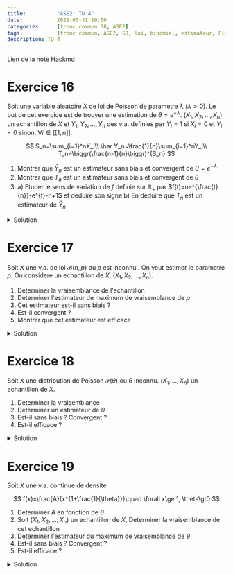 ```yaml
---
title:          "ASE2: TD 4"
date:           2021-03-31 10:00
categories:     [tronc commun S8, ASE2]
tags:           [tronc commun, ASE2, S8, loi, binomial, estimateur, Fisher, FDCR, maximum de vraisemblance]
description: TD 4
---
```

Lien de la [note Hackmd](https://hackmd.io/@lemasymasa/S1ZS09br_)

# Exercice 16
Soit une variable aleatoire $X$ de loi de Poisson de parametre $\lambda$ ($\lambda\gt0$). Le but de cet exercice est de trouver une estimation de $\theta=e^{-\lambda}$.
$(X_1,X_2,...,X_n)$ un echantillon de $X$ et $Y_1,Y_2,...,Y_n$ des v.a. definies par $Y_i=1$ si $X_i=0$ et $Y_i=0$ sinon, $\forall i \in[[1,n]]$.

$$
S_n=\sum_{i=1}^nX_i\\
\bar Y_n=\frac{1}{n}\sum_{i=1}^nY_i\\
T_n=\biggr(\frac{n-1}{n}\biggr)^{S_n}
$$

1. Montrer que $\bar Y_n$ est un estimateur sans biais et convergent de $\theta=e^{-\lambda}$
2. Montrer que $T_n$ est un estimateur sans biais et convergent de $\theta$
3. a) Etuder le sens de variation de $f$ definie sur $\mathbb R_+$ par $f(t)=ne^{\frac{t}{n}}-e^{t}-n+1$ et deduire son signe
    b) En deduire que $T_n$ est un estimateur de $\bar Y_n$
  
<details markdown="1">
<summary>Solution</summary>

1.

$Y_i$ suit la loi de Bernoulli, le parametre de $Y_i$ est $P(Y_i=1)=P(X_i=0)=e^{-\lambda}=\theta$ donc $Y_i\sim\mathcal B(0)$

$$
E(\bar Y_n)=\frac{1}{n}\sum_{i=1}^nE(Y_i)=\frac{1}{n}\sum_{i=1}^n\theta=\frac{n\theta}{\theta}=\theta
$$

$\bar Y_n$ est sans biais.

$$
V(\bar Y_n)=\frac{1}{n^2}\sum_{i=1}^nV(Y_i)=\frac{n\theta(1-\theta)}{n^2}=\frac{\theta(1-\theta)}{n}\to_{n\to+\infty}0\\
V(\bar Y_n)\to_{n\to+\infty}0
$$

En appliquant Tchebychev: $\forall\varepsilon\gt0$

$$
P(\vert\bar Y_n-E(\bar Y_n)\vert\ge\varepsilon)\le\frac{V(\bar Y_n)}{\varepsilon^2}=\frac{\theta(1-\theta)}{n\varepsilon^2}\to_{n\to+\infty}0
$$

<div class="alert alert-success" role="alert" markdown="1">
Donc $\bar Y_n\to_{n\to+\infty}^P\theta$
</div>

2.

$$
T_n=\biggr(\frac{n-1}{n}\biggr)^{S_n}\\
\begin{aligned}
E(T_n) &= E\biggr(\biggr(\frac{n-1}{n}\biggr)^{S_n}\biggr)\\
&=\sum_{k=0}^{+\infty}\biggr(\frac{n-1}{n}\biggr)^kP(S_n=k) \text{ (car } E(\phi(X))=\sum_k\phi(k)P(X=k))\\
&=\sum_{k=0}^{+\infty}\biggr(\frac{n-1}{n}\biggr)^ke^{-n\lambda}\frac{(n\lambda)^k}{k!} \text{ (car } S_n=\sum_{i=1}^nX_i\text{ somme independantes de Poisson }\mathcal P(\lambda))
\end{aligned}
$$

Donc $S_n\sim\mathcal P(n\lambda)$

$$
\begin{aligned}
E(T_n)&=e^{-n\lambda}\sum_{k=0}^{+\infty}\frac{((n-1)\lambda)^k}{k!}\\
&= e^{-n\lambda}e^{(n-1)\lambda}\\
&=e^{-\lambda}=\theta
\end{aligned}
$$

<div class="alert alert-warning" role="alert" markdown="1">

Rappel:

$$
\sum_{0}^{+\infty}\frac{x^k}{k!}=e^x
$$

</div>

$T_n$ est sans biais

$$
\begin{aligned}
E(T_n^2)&=E((\frac{n-1}{n})^{2S_n})\\
&= \sum_0^{+\infty}(\frac{n-1}{n})^{2k}P(S_n=k)\\
&= \sum_0^{+\infty}(\frac{n-1}{n})^{2k}e^{-n\lambda}\frac{(n\lambda)^k}{k!}\\
&= e^{-n\lambda}\sum_{k=0}^{+\infty}\frac{(\frac{(n-1)^2\lambda}{n})^k}{k!}\\
&= e^{-n\lambda}e^{(n-1)^2\frac{\lambda}{n}}\\
&= e^{-n\lambda}e^{(n^2-2n+1)\frac{\lambda}{n}}\\
&= e^{-2\lambda+\frac{\lambda}{n}}=\theta^2e^{\frac{\lambda}{n}}
\end{aligned}
$$

<div class="alert alert-success" role="alert" markdown="1">
Donc

$$
E(T_n^2)=\theta^2e^{\frac{\lambda}{n}}
$$

</div>

$$
\begin{aligned}
V(T_n)&=E(T_n^2)-E^2(T_n)\\
&= \theta^2e^{\frac{\lambda}{n}}-\theta^2\\
&=\theta^2(e^{\frac{\lambda}{n}}-1)
\end{aligned}\\
\lim_{n\to+\infty}V(T_n)=0
$$

En utilisant Tchebychev: $\forall\varepsilon\gt0$

$$
P(\vert T_n-\theta\vert\ge\varepsilon)\lt\frac{V(\bar Y_n)}{\varepsilon^2}\to_{n\to+\infty}0\\
\Rightarrow T_n\to_{n\to+\infty}^P\theta
$$

3.a)

$$
f(t)=ne^{\frac{t}{n}}-e^t-n+1\quad\forall t\in\mathbb R_+\\
f'(t)=e^{\frac{t}{n}}-e^t\\
\begin{cases}
\forall n\ge1\quad \frac{t}{n}\le t\Rightarrow e^{\frac{t}{n}}\le e^t\Rightarrow f'(t)\le0 &\forall t\in\mathbb R_+\\
\forall t\gt0\quad f(t)\text{ est decroissante et comme } f(0)=0
&\begin{aligned}
&\Rightarrow \forall t\ge0, f(t)\le f(0)=0\\
&\Rightarrow\color{green}{f(t)\le0\quad\forall t\ge0}
\end{aligned}
\end{cases}
$$

b) 

$$
E(T_n)=\theta\\
E(\bar Y_n)=\theta
$$

Les deux estimateurs sont sans biais.

Comparons leurs variances

$$
V(\bar Y_n)=\frac{\theta(1-\theta)}{n}, V(T_n)=\theta^2(e^{\frac{\lambda}{n}}-1)\\
\begin{aligned}
V(T_n)-V(\bar Y_n)&=\theta^2(e^{\frac{\lambda}{n}}-1)-\frac{\theta(1-\theta)}{n}\\
&= \frac{\theta^2}{n}(ne^{\frac{\lambda}{n}}-n-\frac{1}{\theta}+1)\\
&= \frac{\theta^2}{n}(ne^{\frac{\lambda}{n}}-n-e^{\lambda}+1)\\
&= \frac{\theta^2}{n}f(\lambda)\\
\text{Or } f \text{ est negative}&\Rightarrow V(T_n)-V(\bar Y_n)\le 0\\
&\Rightarrow\color{green}{V(T_n)\le V(\bar Y_n)}
\end{aligned}
$$

<div class="alert alert-success" role="alert" markdown="1">
$T_n$ est un meilleur estimateur que $\bar Y_n$
</div>

</details>

# Exercice 17

Soit $X$ une v.a. de loi $\mathcal B(n,p)$ ou $p$ est inconnu..
On veut estimer le parametre $p$.
On considere un echantillon de $X$: $(X_1,X_2,...,X_n)$.

1. Determiner la vraisemblance de l'echantillon
2. Determiner l'estimateur de maximum de vraisemblance de $p$
3. Cet estimateur est-il sans biais ?
4. Est-il convergent ?
5. Montrer que cet estimateur est efficace

<details markdown="1">
<summary>Solution</summary>

$X\sim\mathcal B(N,p)$, $\theta=p$ inconnu.

1.

$$
L(x_1,x_2,...,x_n,p)=\frac{(N!)^n}{\Pi_{i=1}^nx_i!(N-x_i)!}p^{\sum_{i=1}^nx_i}(1-p)^{nN-\sum_{i=1}^nx_i}
$$

d'apres l'exercice 14.

2.

L'equation de la vraisemblance:

$$
\frac{\delta \ln L}{\delta p}=0\\
\ln L(x_1,...,x_n,p)=\ln\biggr(\frac{(N!)^n}{\Pi_{i=1}^nx_i!(N-x_i)!}\biggr)+\sum_{i=1}^nx_i\ln(p)+(nN-\sum_{i=1}^nx_i)\ln(1-p)\\
\begin{aligned}
\frac{\delta \ln L}{\delta p}&=\frac{1}{p}\sum_{i=1}^nx_i+(nN-\sum_{i=1}^nx_i)\frac{-1}{1-p}=0\\
&\Leftrightarrow (1-p)\sum_{i=1}^nx_i-p(nN-\sum_{i=1}^nx_i)=0\\
&\Leftrightarrow \sum_{i=1}^nx_i-pnN=0\\
&\Leftrightarrow \color{green}{\hat p=\frac{1}{nN}\sum_{i=1}^nx_i} \text{ estimation ponctuelle de }p
\end{aligned}
$$

<div class="alert alert-success" role="alert" markdown="1">
L'estimateur de maximum de vraisemblance est

$$
T_n=\frac{1}{nN}\sum_{i=1}^nX_i
$$

</div>

3.

*$Tn$ sans biais ?*

$$
\begin{aligned}
E(T_n)&=\frac{1}{nN}\sum_{i=1}^nE(X_i)\\
&=\frac{1}{nN}\sum_{i=1}^nNp\\
&= \frac{nNp}{nN}=\color{green}{p}
\end{aligned}
$$

<div class="alert alert-success" role="alert" markdown="1">

$$
E(T_n) = p
$$

</div>

$T_n$ est sans biais.

4.

*Convergence ?*

$$
\begin{aligned}
V(T_n)&=\frac{1}{n^2N^2}\sum_{i=1}^nV(X_i)\\
&=\frac{1}{n^2N^2}\sum_{i=1}^nNp(1-p)\\
&= \frac{nNp(1-p)}{n^2N^2}\\
&=\frac{p(1-p)}{nN}\to_{n\to+\infty}0
\end{aligned}
$$

D'apres Tchebychev $\forall\varepsilon\gt0$

$$
P(\vert T_n-E(T_n)\vert\ge\varepsilon)\le\frac{V(T_n)}{\varepsilon^2}\\
\Rightarrow P(\vert T_n-p\vert\ge\varepsilon)\le\frac{p(1-p)}{nN\varepsilon^2}\to_{n\to+\infty}0
$$

<div class="alert alert-success" role="alert" markdown="1">
Donc

$$
T_n\to_{n\to+\infty}^Pp
$$

</div>

$T_n$ converge en probabilite vers $p$.

5.

*Efficacite*

$$
\underbrace{I_n(p)}_{\text{information de Fisher}}=-E(\frac{\delta^2\ln L}{\delta p^2})\\
\frac{\delta\ln L}{\delta p}=\frac{1}{p}\sum_{i=1}^nx_i-(nN-\sum_{i=1}^nx_i)\frac{1}{1-p}\\
\frac{\delta^2\ln L}{\delta p^2}=-\frac{1}{p^2}\sum_{i=1}^nx_i+(nN-\sum_{i=1}^nx_i)\frac{-1}{(1-p)^2}\\
\begin{aligned}
E(\frac{\delta\ln L}{\delta p^2}) &=-\frac{1}{p^2}\sum_{i=1}^nE(x_i)+(nN-\sum_{i=1}^nE(x_i))\frac{-1}{(1-p)^2}\\
&=-\frac{1}{p^2}nNp+\frac{1}{(1-p)^2}(-nN+nNp)\\
&= \frac{-nN}{p}+\frac{(-nN)}{1-p}\\
&= \frac{-nN(1-p)-nNp}{p(1-p)}\\
&= \frac{-nN}{p(1-p)}
\end{aligned}\\
I_n(p) = -E(\frac{\delta\ln L}{\delta p^2})=\frac{nN}{p(1-p)}
$$

<div class="alert alert-success" role="alert" markdown="1">
Donc

$$
I_n(p)=\frac{nN}{p(1-p)}
$$
</div>

information de Fisher.

Or:

$$
V(T_n)=\frac{p(1-p)}{nN}\Rightarrow \color{green}{V(T_n)=\frac{1}{I_n(p)}}
$$

Conclusion: $T_n$ est efficace

</details>

# Exercice 18
Soit $X$ une distribution de Poisson $\mathcal P(\theta)$ ou $\theta$ inconnu.
$(X_1,...,X_n)$ un echantillon de $X$.
1. Determiner la vraisemblance
2. Determiner un estimateur de $\theta$
3. Est-il sans biais ? Convergent ?
4. Est-il efficace ?

<details markdown="1">
<summary>Solution</summary>

$X\sim\mathcal P(\theta)$ Poisson de parametre $\theta$, $\theta$: inconnu.

1.La vraisemblance est:

$$
\begin{aligned}
L(x_1,x_2,...,x_n)&=\Pi_{i=1}^nP(X_i=x_i)\\
&=\frac{e^{-n\theta}\theta^{\sum_{i=1}^nx_i}}{\Pi_{i=1}^nx_i!} \text{cf. exercice 14.}
\end{aligned}
$$


2.Methode du maximum de vraisemblance

$$
\frac{\delta\ln L}{\delta\theta}=0 \text{ (eq. de la vraisemblance)}\\
\ln L(x_1,...,x_m,\theta)=-n\theta+\sum_{i=1}^n\ln \theta-\ln(\Pi_{i=1}^nx_i!)\\
\begin{aligned}
\frac{\delta\ln L}{\delta\theta}=0&\Leftrightarrow -n+\frac{1}{\theta}\sum_{i=1}^nx_i=0\\
&\Leftrightarrow\hat \theta=\frac{1}{n}\sum_{i=1}^nx_i\text{ estimation ponctulle de }\theta
\end{aligned}
$$

<div class="alert alert-success" role="alert" markdown="1">
L'estimateur de $\theta$ est $T_n=\frac{1}{n}\sum_{i=1}^nX_i$
</div>

3.*$Tn$ sans biais ?*

$$
\begin{aligned}
E(T_n)&=\frac{1}{n}\sum_{i=1}^nE(X_i)\\
&=\frac{1}{n}\sum_{i=1}^n\theta\\
&= \frac{n\theta}{n}=\color{green}{\theta}
\end{aligned}
$$

<div class="alert alert-success" role="alert" markdown="1">

$$
E(T_n)=\theta
$$

$T_n$ est sans biais.

</div>

*Convergence?*

$$
\begin{aligned}
V(T_n)&=\frac{1}{n^2}\sum_{i=1}^nV(X_i)\\
&=\frac{n\theta}{n}\\
&=\frac{\theta}{n}
\end{aligned}\\
V(T_n)=\frac{\theta}{n}\to_{n\to+\infty}0
$$

Donc en utilisant Tchebychev: $\forall\varepsilon\gt0$

$$
P(\vert T_n-E(T_n)\vert\ge\varepsilon)\le\frac{V(T_n)}{\varepsilon^2}\\
\Rightarrow P(\vert T_n-\theta\vert\ge\varepsilon)\le\frac{\theta}{n\varepsilon^2}\to_{n\to+\infty}0\\
$$

<div class="alert alert-success" role="alert" markdown="1">
Donc 

$$
T_n\to_{n\to+\infty}^P\theta
$$

</div>

4.*Efficacite*

On calcule l'information de Fisher:

$$
I_n(\theta)=-t(\frac{\delta^2\ln L}{\delta \theta^2})\\
\frac{\delta \ln L}{\delta\theta}=-n+\frac{1}{\theta}\sum_{i=1}^nx_i\\
\begin{aligned}
I_n(\theta)&=-E(\frac{\delta^2\ln L}{\delta\theta^2})\\
&=\frac{1}{\theta^2}\sum_{i=1}^nE(x_i)\\
&=\frac{n\theta}{\theta^2}=\color{green}{\frac{n}{\theta}}
\end{aligned}
$$

<div class="alert alert-success" role="alert" markdown="1">

$$
V(T_n)=\frac{\theta}{n}=\frac{1}{I_n(\theta)}
$$

$T_n$ est efficace.

</div>

</details>

# Exercice 19
Soit $X$ une v.a. continue de densite

$$
f(x)=\frac{A}{x^{1+\frac{1}{\theta}}}\quad \forall x\ge 1, \theta\gt0 
$$

1. Determiner $A$ en fonction de $\theta$
2. Soit $(X_1,X_2,...,X_n)$ un echantillon de $X$, Determiner la vraisemblance de cet echantillon
3. Determiner l'estimateur du maximum de vraisemblance de $\theta$
4. Est-il sans biais ? Convergent ?
5. Est-il efficace ?

<details markdown="1">
<summary>Solution</summary>

1.$f$ etant une densite: $\int_{\mathbb R}f(x)dx=1$

$$
A\int_{1}^{+\infty}\frac{1}{x^{1+\frac{1}{\theta}}}dx=1\\
A\biggr[\frac{-\theta}{x^{\frac{1}{\theta}}}\biggr]\\
\Rightarrow A\theta=1\Rightarrow\color{green}{A=\frac{1}{\theta}}
$$

2.

$$
\begin{aligned}
L(x_1,x_2,...,x_n,\theta)&=\Pi_{i=1}^nf(x_i)\\
&=\Pi_{i=1}^n\frac{1}{\theta}\frac{1}{x_i^{1+\frac{1}{\theta}}}\\
&=\frac{1}{\theta^n}\frac{1}{\Pi_{i=1}^nx_i^{1+\frac{1}{\theta}}}
\end{aligned}
$$

3.

$$
\ln L(x_1,x_2,...,x_n,\theta)=-n\ln\theta-(1+\frac{1}{\theta})\sum_{i=1}^n\ln x_i
$$

<div class="alert alert-warning" role="alert" markdown="1">
Equation de la vraisemblance:

$$
\frac{\delta\ln L}{\delta\theta}=0
$$

</div>

$$
\begin{aligned}
\frac{\delta\ln L}{\delta\theta}&=\frac{-n}{\theta}+\frac{1}{\theta^2}\sum_{i=1}^n\ln x_i=0\\
&\Rightarrow\color{green}{\hat\theta=\frac{1}{n}\sum_{i=1}^n\ln x_i}
\end{aligned}
$$

<div class="alert alert-success" role="alert" markdown="1">

L'estimateur de vraisemblance:

$$
T_n=\frac{1}{n}\sum_{i=1}^n\ln x_i
$$

</div>

4.

$$
\begin{aligned}
E(T_n)&=\frac{1}{n}\sum_{i=1}^nE(\ln x_i)\\
&=\frac{nE(\ln x)}{n}\\
&=E(\ln x)
\end{aligned}
$$

or:

$$
\begin{aligned}
E(\ln x)&=\int_{1}^{+\infty}\ln xf(x)dx\\
&=\int_{1}^{+\infty}\frac{\ln x}{\theta ^{1+\frac{1}{\theta}}}dx
\end{aligned}
$$

On integre par parties:

$$
\begin{cases}
v=\ln x &v'=\frac{1}{x}\\
u'=\frac{1}{\theta}x^{-1-\frac{1}{\theta}} &u=-x^{-\frac{1}{\theta}}
\end{cases}\\
\begin{aligned}
E(\ln x)&=\underbrace{[-x^{-\frac{1}{\theta}}\ln x]_1^{+\infty}}_{=0 \text{ quand }x\to+\infty}+\int_1^{+\infty}x^{-1-\frac{1}{\theta}}dx\\
&=[-\theta x^{-\frac{1}{\theta}}]_1^{+\infty}=\theta
\end{aligned}
$$

<div class="alert alert-success" role="alert" markdown="1">

Donc $E(T_n)=\theta$ sans biais.

</div>

*Convergence ?*

$$
\begin{aligned}
V(T_n)&=\frac{1}{n^2}\sum_{i=1}^nV(\ln x_i)\\
&= \frac{nV(\ln X)}{n^2}\\
&=\frac{V(\ln X)}{n}
\end{aligned}\\
\begin{aligned}
E(\ln^2x)&=\int_1^{+\infty}\frac{\ln^2x}{\theta x^{1+\frac{1}{\theta}}}dx\\
&=\underbrace{[-x^{-\frac{1}{\theta}}\ln^2x]_1^{+\infty}}_{=0 \text{ quand }x\to+\infty}+\int_1^{+\infty}\frac{1\ln x}{x^{1+\frac{1}{\theta}}}dx
\end{aligned}\\
\begin{cases}
v=\ln^2x &v'=2(\ln x)\frac{1}{x}\\
u'=\frac{1}{\theta}x^{-1-\frac{1}{\theta}}, &u=-x^{-\frac{1}{\theta}}
\end{cases}\\
\begin{aligned}
E(\ln^2x)&=1\theta\int_1^{+\infty}\frac{\ln xdx}{\theta x^{1+\frac{1}{\theta}}}\\
&=2\theta E(\ln x)\\
&=2\theta^2
\end{aligned}\\
\begin{aligned}
V(T_n)&=\frac{E(\ln^2x)-E^2(\ln x)}{n}\\
&=\frac{1}{n}(2\theta^2-\theta^2)\\
&=\frac{\theta^2}{n}
\end{aligned}\\
V(T_n)=\frac{\theta^2}{n}\to_{n\to+\infty}0
$$

<div class="alert alert-success" role="alert" markdown="1">
D'apres Tchebychev $T_n\to_{n\to+\infty}^P\theta$
</div>

5.*Efficacite*

$$
I_n(\theta)=-E(\frac{\delta^2\ln L}{\delta\theta^2})\\
\frac{\delta\ln L}{\delta\theta}=-\frac{n}{\theta}+\frac{1}{\theta^2}\sum_{i=1}^n\ln x-i\\
\frac{\delta^2\ln L}{\delta\theta^2}=\frac{n}{\theta^2}-\frac{2}{\theta^3}\sum_{i=1}^n\ln x_i\\
\begin{aligned}
I_n(\theta)&=-E(\frac{\delta^2\ln L}{\delta\theta^2})\\
&=-\frac{n}{\theta}+\frac{2}{\theta^3}\sum_{i=1}^nE(\ln x_i)\\
&=-\frac{n}{\theta^2}+\frac{2}{\theta^3}nE(\ln x)\\
&=-\frac{n}{\theta^2}+\frac{2}{\theta^3}n\theta=\color{green}{\frac{n}{\theta^2}}
\end{aligned}
$$

Or $V(T_n)=\frac{\theta^2}{n}=\frac{1}{I_n(\theta)}$

<div class="alert alert-success" role="alert" markdown="1">
Donc $T_n$ est efficace. 
</div>

</details>